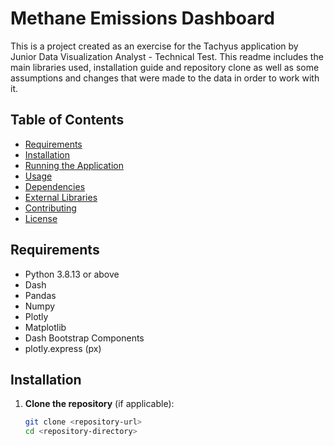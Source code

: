 # Methane Emissions Dashboard

This is a project created as an exercise for the Tachyus application by Junior Data Visualization Analyst - Technical Test. This readme includes the main libraries used, installation guide and repository clone as well as some assumptions and changes that were made to the data in order to work with it.

## Table of Contents

- [Requirements](#requirements)
- [Installation](#installation)
- [Running the Application](#running-the-application)
- [Usage](#usage)
- [Dependencies](#dependencies)
- [External Libraries](#external-libraries)
- [Contributing](#contributing)
- [License](#license)

## Requirements

- Python 3.8.13 or above
- Dash
- Pandas
- Numpy
- Plotly
- Matplotlib
- Dash Bootstrap Components
- plotly.express (px)


## Installation

1. **Clone the repository** (if applicable):
   ```bash
   git clone <repository-url>
   cd <repository-directory>